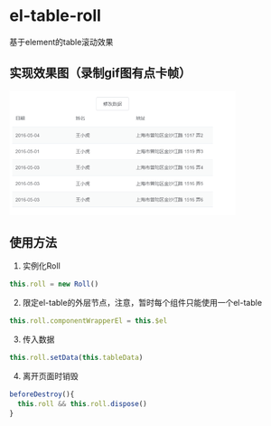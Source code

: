 # el-table-roll
基于element的table滚动效果

## 实现效果图（录制gif图有点卡帧）
<div>
  <img width="400px" src="./docs/demo.gif" />
</div>

## 使用方法
1. 实例化Roll
```js
this.roll = new Roll()
```

2. 限定el-table的外层节点，注意，暂时每个组件只能使用一个el-table
```js
this.roll.componentWrapperEl = this.$el
```

3. 传入数据
```js
this.roll.setData(this.tableData)
```

4. 离开页面时销毁
```js
beforeDestroy(){
  this.roll && this.roll.dispose()
}
```
